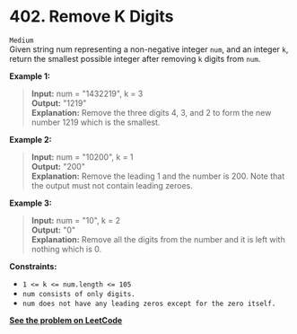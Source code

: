 # 402. Remove K Digits

`Medium` <br />
Given string num representing a non-negative integer `num`, and an integer `k`, return the smallest possible integer after removing `k` digits from `num`.

**Example 1:**

> **Input:** num = "1432219", k = 3 <br />
> **Output:** "1219" <br />
> **Explanation:** Remove the three digits 4, 3, and 2 to form the new number 1219 which is the smallest.

**Example 2:**
 
> **Input:** num = "10200", k = 1 <br />
> **Output:** "200" <br />
> **Explanation:** Remove the leading 1 and the number is 200. Note that the output must not contain leading zeroes.

**Example 3:**

> **Input:** num = "10", k = 2 <br />
> **Output:** "0" <br />
> **Explanation:** Remove all the digits from the number and it is left with nothing which is 0.

**Constraints:**

- `1 <= k <= num.length <= 105`
- `num consists of only digits.`
- `num does not have any leading zeros except for the zero itself.`

[**See the problem on LeetCode**](https://leetcode.com/problems/remove-k-digits/)